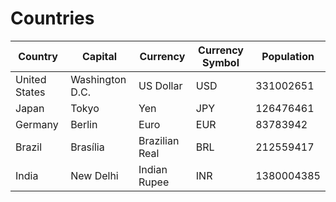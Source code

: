 # Countries
| **Country** | **Capital** | **Currency** | **Currency Symbol** | **Population** |
| ------- | ------- | -------- | --------------- | ---------- |
| United States | Washington D.C. | US Dollar | USD | 331002651 |
| Japan | Tokyo | Yen | JPY | 126476461 |
| Germany | Berlin | Euro | EUR | 83783942 |
| Brazil | Brasília | Brazilian Real | BRL | 212559417 |
| India | New Delhi | Indian Rupee | INR | 1380004385 |